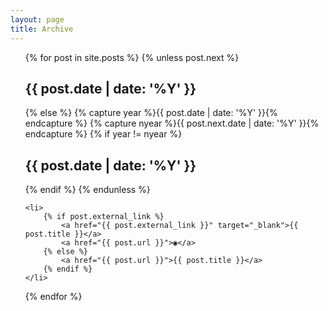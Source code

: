```yaml
---
layout: page
title: Archive
---
```


<ul class="list_archive">
{% for post in site.posts %}
	{% unless post.next %}
		<h2>{{ post.date | date: '%Y' }}</h2>
	{% else %}
		{% capture year %}{{ post.date | date: '%Y' }}{% endcapture %}
		{% capture nyear %}{{ post.next.date | date: '%Y' }}{% endcapture %}
		{% if year != nyear %}
			<h2>{{ post.date | date: '%Y' }}</h2>
		{% endif %}
	{% endunless %}

	<li>
		{% if post.external_link %}
			<a href="{{ post.external_link }}" target="_blank">{{ post.title }}</a>
			<a href="{{ post.url }}">◉</a>
		{% else %}
			<a href="{{ post.url }}">{{ post.title }}</a>
		{% endif %}
	</li>
{% endfor %}
</ul>
